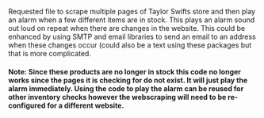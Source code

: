 Requested file to scrape multiple pages of Taylor Swifts store and then play an alarm when a few different items are in stock. This plays an alarm sound out loud on repeat when there are changes in the website. This could be enhanced by using SMTP and email libraries to send an email to an address when these changes occur (could also be a text using these packages but that is more complicated. 

#### Note: Since these products are no longer in stock this code no longer works since the pages it is checking for do not exist. It will just play the alarm immediately. Using the code to play the alarm can be reused for other inventory checks however the webscraping will need to be re-configured for a different website. 

